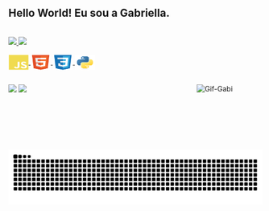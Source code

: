 ## Hello World! Eu sou a Gabriella.
 
 <div style="display: inline_block"><br>
  <a href="https://github.com/hellolima">
  <img height="180em" src="https://github-readme-stats.vercel.app/api?username=hellolima&show_icons=true&theme=radical&include_all_commits=true&count_private=true"/>
  <img height="180em" src="https://github-readme-stats.vercel.app/api/top-langs/?username=hellolima&layout=compact&langs_count=7&theme=radical"/>
</div>
 
 <div style="display: inline_block"><br>
  <img align="center" alt="Js" height="30" width="40" src="https://raw.githubusercontent.com/devicons/devicon/master/icons/javascript/javascript-plain.svg">
  <img align="center" alt="HTML" height="30" width="40" src="https://raw.githubusercontent.com/devicons/devicon/master/icons/html5/html5-original.svg">
  <img align="center" alt="CSS" height="30" width="40" src="https://raw.githubusercontent.com/devicons/devicon/master/icons/css3/css3-original.svg">
  <img align="center" alt="Python" height="30" width="40" src="https://raw.githubusercontent.com/devicons/devicon/master/icons/python/python-original.svg">
</div>
 
 
 ##
 
 
 <div> 
  <a href="https://www.instagram.com/gabriellalima.a/" target="_blank"><img src="https://img.shields.io/badge/-Instagram-%23E4405F?style=for-the-badge&logo=instagram&logoColor=white" target="_blank"></a>
   <a href="https://www.linkedin.com/in/gabriella-araujo-534482203/" target="_blank"><img src="https://img.shields.io/badge/-LinkedIn-%230077B5?style=for-the-badge&logo=linkedin&logoColor=white" target="_blank"></a> 
<img align="right" alt="Gif-Gabi" height="130" width="130" src="https://i.picasion.com/pic91/79d890b171104404f8189ee26f1425ef.gif">
 </div>
 
  
 ![Snake animation](https://github.com/hellolima/hellolima/blob/output/github-contribution-grid-snake.svg)
